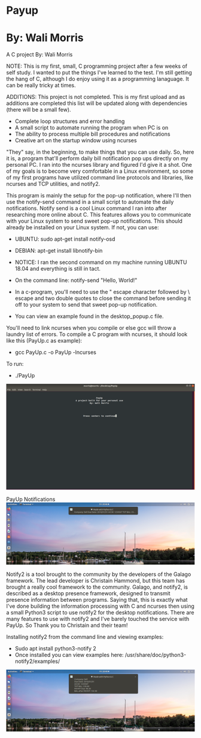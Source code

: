 # Payup
# By: Wali Morris 

A C project
By: Wali Morris 

NOTE: This is my first, small, C programming project after a few weeks of self study.
I wanted to put the things I've learned to the test. I'm still getting the hang of C,
although I do enjoy using it as a programming lanaguage. It can be really tricky at times. 

ADDITIONS: This project is not completed. This is my first upload and as additions are completed 
this list will be updated along with dependencies (there will be a small few). 
* Complete loop structures and error handling
* A small script to automate running the program when PC is on
* The ability to process multiple bill procedures and notifications
* Creative art on the startup window using ncurses

"They" say, in the beginning, to make things that you can use daily. So, here it is, a 
program that'll perform daily bill notification pop ups directly on  my personal PC. 
I ran into the ncurses library and figured I'd give it a shot. One of my goals is to 
become very comfortable in a Linux environment, so some of my first programs have 
utilized command line protocols and libraries, like ncurses and TCP utilities, and notify2.

This program is mainly the setup for the pop-up notification, where I'll then use the notify-send 
command in a small script to automate the daily notifications. Notify send is a cool Linux command
I ran into after researching more online about C. This features allows you to communicate with your 
Linux system to send sweet pop-up notifications. This should already be installed on your Linux system. 
If not, you can use: 

* UBUNTU: sudo apt-get install notify-osd
* DEBIAN: apt-get install libnotify-bin
* NOTICE: I ran the second command on my machine running UBUNTU 18.04 and everything is still in tact. 

* On the command line: notify-send "Hello, World!"
* In a c-program, you'll need to use the \" escape character followed by \ escape and two double quotes
to close the command before sending it off to your system to send that sweet pop-up notification. 
* You can view an example found in the desktop_popup.c file.

You'll need to link ncurses when you compile or else gcc will throw a laundry list of errors. 
To compile a C program with ncurses, it should look like this (PayUp.c as example): 
* gcc PayUp.c -o PayUp -lncurses

To run: 
* ./PayUp

![PAYUP!](Notify.png)

 
 PayUp Notifications
 ![PayUP!](notification2.png)
 
Notify2 is a tool brought to the community by the developers of the Galago framework. The lead developer 
is Christain Hammond, but this team has brought a really cool framework to the community. Galago, and notify2, 
is described as a desktop presence framework, designed to transmit presence information between programs. 
Saying that, this is exactly what I've done building the information processing with C and ncurses then using a 
small Python3 script to use notify2 for the desktop notifications. There are many features to use with notify2
and I've barely touched the service with PayUp. So Thank you to Christain and their team! 

Installing notify2 from the command line and viewing examples: 
* Sudo apt install python3-notify 2
* Once installed you can view examples here: /usr/share/doc/python3-notify2/examples/

![PayUP!](notification1.png)


